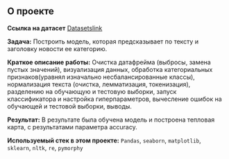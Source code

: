 ## О проекте

**Ссылка на датасет** [Datasetslink](https://www.kaggle.com/datasets/yutkin/corpus-of-russian-news-articles-from-lenta)

**Задача:** Построить модель, которая предсказывает по тексту и заголовку новости ее категорию.

**Краткое описание работы:** Очистка датафрейма (выбросы, замена пустых значений), визуализация данных, обработка категориальных признаков(уравнял изначально несбалансированные классы), нормализация текста (очистка, лемматизация, токенизация), разделению на обучающую и тестовую выборки, запуск классификатора и настройка гиперпараметров, вычесление ошибок на обучающей и тестовой выборки, выводы.

**Результат:** В результате была обучена модель и построена тепловая карта, с результатами параметра accuracy. 

**Используемый стек в этом проекте:** `Pandas`, `seaborn`, `matplotlib`, `sklearn`, `nltk`, `re`, `pymorphy`

